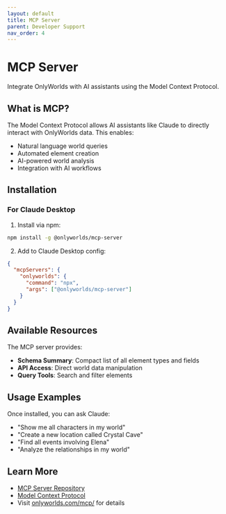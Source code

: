 ```yaml
---
layout: default
title: MCP Server
parent: Developer Support
nav_order: 4
---
```


# MCP Server

Integrate OnlyWorlds with AI assistants using the Model Context Protocol.

## What is MCP?

The Model Context Protocol allows AI assistants like Claude to directly interact with OnlyWorlds data. This enables:
- Natural language world queries
- Automated element creation
- AI-powered world analysis
- Integration with AI workflows

## Installation

### For Claude Desktop

1. Install via npm:
```bash
npm install -g @onlyworlds/mcp-server
```

2. Add to Claude Desktop config:
```json
{
  "mcpServers": {
    "onlyworlds": {
      "command": "npx",
      "args": ["@onlyworlds/mcp-server"]
    }
  }
}
```

## Available Resources

The MCP server provides:
- **Schema Summary**: Compact list of all element types and fields
- **API Access**: Direct world data manipulation
- **Query Tools**: Search and filter elements

## Usage Examples

Once installed, you can ask Claude:
- "Show me all characters in my world"
- "Create a new location called Crystal Cave"
- "Find all events involving Elena"
- "Analyze the relationships in my world"

## Learn More

- [MCP Server Repository](https://github.com/OnlyWorlds/mcp-server)
- [Model Context Protocol](https://modelcontextprotocol.io)
- Visit [onlyworlds.com/mcp/](https://www.onlyworlds.com/mcp/) for details